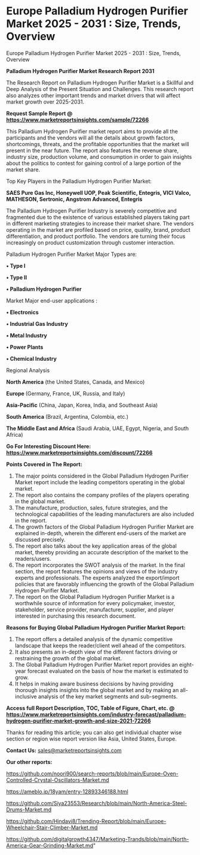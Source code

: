 # Europe Palladium Hydrogen Purifier Market 2025 - 2031 : Size, Trends, Overview
Europe Palladium Hydrogen Purifier Market 2025 - 2031 : Size, Trends, Overview

<strong>Palladium Hydrogen Purifier Market Research Report 2031</strong>

The Research Report on Palladium Hydrogen Purifier Market is a Skillful and Deep Analysis of the Present Situation and Challenges. This research report also analyzes other important trends and market drivers that will affect market growth over 2025-2031.

<strong>Request Sample Report @ <a href=https://www.marketreportsinsights.com/sample/72266>https://www.marketreportsinsights.com/sample/72266</a></strong>

This Palladium Hydrogen Purifier market report aims to provide all the participants and the vendors will all the details about growth factors, shortcomings, threats, and the profitable opportunities that the market will present in the near future. The report also features the revenue share, industry size, production volume, and consumption in order to gain insights about the politics to contest for gaining control of a large portion of the market share.

Top Key Players in the Palladium Hydrogen Purifier Market:

<strong>SAES Pure Gas Inc, Honeywell UOP, Peak Scientific, Entegris, VICI Valco, MATHESON, Sertronic, Angstrom Advanced, Entegris</strong>

The Palladium Hydrogen Purifier Industry is severely competitive and fragmented due to the existence of various established players taking part in different marketing strategies to increase their market share. The vendors operating in the market are profiled based on price, quality, brand, product differentiation, and product portfolio. The vendors are turning their focus increasingly on product customization through customer interaction.

Palladium Hydrogen Purifier Market Major Types are:

<strong>• Type I

• Type II

• Palladium Hydrogen Purifier</strong>

Market Major end-user applications :

<strong>• Electronics

• Industrial Gas Industry

• Metal Industry

• Power Plants

• Chemical Industry</strong>

Regional Analysis

</u><strong><b>North America</b></strong> (the United States, Canada, and Mexico)

<strong><b>Europe </b></strong>(Germany, France, UK, Russia, and Italy)

<strong><b>Asia-Pacific</b></strong> (China, Japan, Korea, India, and Southeast Asia)

<strong><b>South America</b></strong> (Brazil, Argentina, Colombia, etc.)

<strong><b>The Middle East and Africa</b></strong> (Saudi Arabia, UAE, Egypt, Nigeria, and South Africa)

<strong>Go For Interesting Discount Here: <a href=https://www.marketreportsinsights.com/discount/72266>https://www.marketreportsinsights.com/discount/72266</a></strong>

<strong>Points Covered in The Report:</strong>
<ol>
  <li>The major points considered in the Global Palladium Hydrogen Purifier Market report include the leading competitors operating in the global market.</li>
  <li>The report also contains the company profiles of the players operating in the global market.</li>
  <li>The manufacture, production, sales, future strategies, and the technological capabilities of the leading manufacturers are also included in the report.</li>
  <li>The growth factors of the Global Palladium Hydrogen Purifier Market are explained in-depth, wherein the different end-users of the market are discussed precisely.</li>
  <li>The report also talks about the key application areas of the global market, thereby providing an accurate description of the market to the readers/users.</li>
  <li>The report incorporates the SWOT analysis of the market. In the final section, the report features the opinions and views of the industry experts and professionals. The experts analyzed the export/import policies that are favorably influencing the growth of the Global Palladium Hydrogen Purifier Market.</li>
  <li>The report on the Global Palladium Hydrogen Purifier Market is a worthwhile source of information for every policymaker, investor, stakeholder, service provider, manufacturer, supplier, and player interested in purchasing this research document.</li>
</ol>
<strong>Reasons for Buying Global Palladium Hydrogen Purifier Market Report:</strong>

<ol>
  <li>The report offers a detailed analysis of the dynamic competitive landscape that keeps the reader/client well ahead of the competitors.</li>
  <li>It also presents an in-depth view of the different factors driving or restraining the growth of the global market.</li>
  <li>The Global Palladium Hydrogen Purifier Market report provides an eight-year forecast evaluated on the basis of how the market is estimated to grow.</li>
  <li>It helps in making aware business decisions by having providing thorough insights insights into the global market and by making an all-inclusive analysis of the key market segments and sub-segments.</li>
</ol>
<strong>Access full Report Description, TOC, Table of Figure, Chart, etc. @ <a href=https://www.marketreportsinsights.com/industry-forecast/palladium-hydrogen-purifier-market-growth-and-size-2021-72266>https://www.marketreportsinsights.com/industry-forecast/palladium-hydrogen-purifier-market-growth-and-size-2021-72266</a></strong>


Thanks for reading this article; you can also get individual chapter wise section or region wise report version like Asia, United States, Europe.

<strong>Contact Us:</strong>
sales@marketreportsinsights.com

<strong>Our other reports:</strong>

<a href=https://github.com/noori900/search-reports/blob/main/Europe-Oven-Controlled-Crystal-Oscillators-Market.md>https://github.com/noori900/search-reports/blob/main/Europe-Oven-Controlled-Crystal-Oscillators-Market.md</a>

<a href=https://ameblo.jp/18yam/entry-12893346188.html>https://ameblo.jp/18yam/entry-12893346188.html</a>

<a href=https://github.com/Siya23553/Research/blob/main/North-America-Steel-Drums-Market.md>https://github.com/Siya23553/Research/blob/main/North-America-Steel-Drums-Market.md</a>

<a href=https://github.com/Hindavi8/Trending-Report/blob/main/Europe-Wheelchair-Stair-Climber-Market.md>https://github.com/Hindavi8/Trending-Report/blob/main/Europe-Wheelchair-Stair-Climber-Market.md</a>

<a href=https://github.com/digitalgrowth4347/Marketing-Trands/blob/main/North-America-Gear-Grinding-Market.md>https://github.com/digitalgrowth4347/Marketing-Trands/blob/main/North-America-Gear-Grinding-Market.md</a>"
